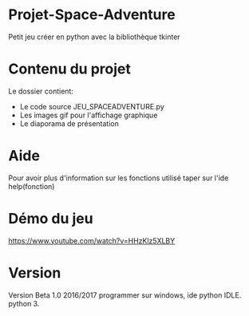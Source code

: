 # Projet-Space-Adventure
Petit jeu créer en python avec la bibliothèque tkinter 

# Contenu du projet
Le dossier contient:

<ul>
    <li>Le code source JEU_SPACEADVENTURE.py</li>
    <li>Les images gif pour l'affichage graphique</li>
    <li>Le diaporama de présentation </li>
</ul>

# Aide
Pour avoir plus d'information sur les fonctions utilisé taper sur l'ide help(fonction)

# Démo du jeu 
https://www.youtube.com/watch?v=HHzKlz5XLBY

# Version
Version Beta 1.0 2016/2017 programmer sur windows, ide python IDLE. python 3.
